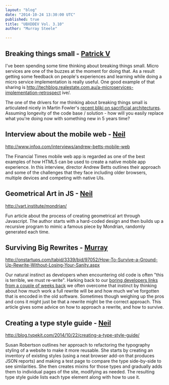 ```yaml
---
layout: "blog"
date: "2014-10-24 13:30:00 UTC"
published: true
title: "UBXDDEV Vol. 3.10"
author: "Murray Steele"

---
```


## Breaking things small - [Patrick V](http://www.unboxedconsulting.com/people/patrick-vine/)  I've been spending some time thinking about breaking things small. Micro services are one of the buzzes at the moment for doing that. As a result getting some feedback on people's experiences and learning while doing a micro service implementation is really useful. One good example of that sharing is  http://techblog.realestate.com.au/a-microservices-implementation-retrospect ive/.  The one of the drivers for me thinking about breaking things small is articulated nicely in Martin Fowler's [recent bliki on sacrificial architectures](http://martinfowler.com/bliki/SacrificialArchitecture.html). Assuming longevity of the code base / solution - how will you easily replace what you're doing now with something new in 5 years time?  ## Interview about the mobile web - [Neil](http://www.unboxedconsulting.com/people/neil-van-beinum)  http://www.infoq.com/interviews/andrew-betts-mobile-web  The Financial Times mobile web app is regarded as one of the best examples of how HTML5 can be used to create a native mobile app experience. In this interview, director Andrew Betts outlines their approach and some of the challenges that they face including older browsers, multiple devices and competing with native UIs.  ## Geometrical Art in JS - [Neil](http://www.unboxedconsulting.com/people/neil-van-beinum)  http://vart.institute/mondrian/  Fun article about the process of creating geometrical art through Javascript. The author starts with a hard-coded design and then builds up a recursive program to mimic a famous piece by Mondrian, randomly generated each time.  ## Surviving Big Rewrites - [Murray](http://www.unboxedconsulting.com/people/murray-steele)  http://onstartups.com/tabid/3339/bid/97052/How-To-Survive-a-Ground-Up-Rewrite-Without-Losing-Your-Sanity.aspx  Our natural instinct as developers when encountering old code is often "this is terrible, we must re-write". Harking back to our [boring developers links from a couple of weeks back](http://www.unboxedconsulting.com/blog/ubxddev-vol-38) we often overcome that instinct by thinking about how much work a full rewrite will be and how much we've forgotten that is encoded in the old software. Sometimes though weighing up the pros and cons it might just be that a rewrite might be the correct approach. This article gives some advice on how to approach a rewrite, and how to survive.  ## Creating a type style guide - [Neil](http://www.unboxedconsulting.com/people/neil-van-beinum)  http://blog.typekit.com/2014/10/22/creating-a-type-style-guide/  Susan Robertson outlines her approach to refactoring the typography styling of a website to make it more reusable. She starts by creating an inventory of existing styles (using a neat browser add-on that produces JSON reports) and making a test page to compare the type side-by-side to see similarities. She then creates mixins for those types and gradually adds them to individual pages of the site, modifying as needed. The resulting type style guide lists each type element along with how to use it.


